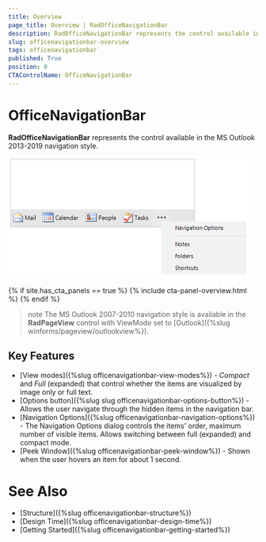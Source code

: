 ```yaml
---
title: Overview
page_title: Overview | RadOfficeNavigationBar
description: RadOfficeNavigationBar represents the control available in the MS Outlook 2013-2019 navigation style.   
slug: officenavigationbar-overview
tags: officenavigationbar
published: True
position: 0
CTAControlName: OfficeNavigationBar 
---
```


# OfficeNavigationBar

**RadOfficeNavigationBar** represents the control available in the MS Outlook 2013-2019 navigation style. 

![officenavigationbar-overview 001](images/officenavigationbar-overview001.png)

{% if site.has_cta_panels == true %}
{% include cta-panel-overview.html %}
{% endif %}

>note The MS Outlook 2007-2010 navigation style is available in the **RadPageView** control with ViewMode set to [Outlook]({%slug winforms/pageview/outlookview%}).


## Key Features

* [View modes]({%slug officenavigationbar-view-modes%}) - *Compact* and *Full* (expanded) that control whether the items are visualized by image only or full text.
* [Options button]({%slug slug officenavigationbar-options-button%}) - Allows the user navigate through the hidden items in the navigation bar. 
* [Navigation Options]({%slug officenavigationbar-navigation-options%}) - The Navigation Options dialog controls the items' order, maximum number of visible items. Allows switching between full (expanded) and compact mode.
* [Peek Window]({%slug officenavigationbar-peek-window%}) - Shown when the user hovers an item for about 1 second.

# See Also

* [Structure]({%slug officenavigationbar-structure%})	
* [Design Time]({%slug officenavigationbar-design-time%})	
* [Getting Started]({%slug officenavigationbar-getting-started%})	



